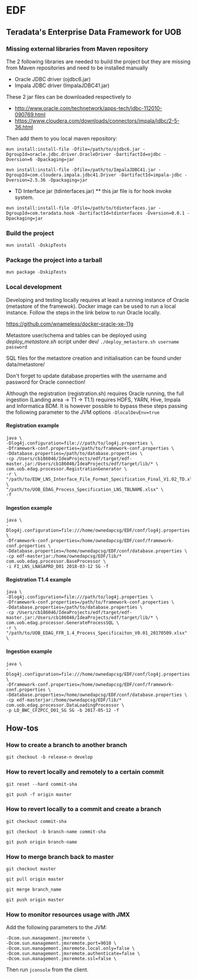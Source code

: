 # EDF

## Teradata's Enterprise Data Framework for UOB

### Missing external libraries from Maven repository

The 2 following libraries are needed to build the project but they are missing from Maven repositories and need to be installed manually

* Oracle JDBC driver (ojdbc6.jar)
* Impala JDBC driver (ImpalaJDBC41.jar)

These 2 jar files can be downloaded respectively to
* http://www.oracle.com/technetwork/apps-tech/jdbc-112010-090769.html
* https://www.cloudera.com/downloads/connectors/impala/jdbc/2-5-36.html

Then add them to you local maven repository:

```mvn install:install-file -Dfile=/path/to/ojdbc6.jar -DgroupId=oracle.jdbc.driver.OracleDriver -DartifactId=ojdbc -Dversion=6 -Dpackaging=jar```

```mvn install:install-file -Dfile=/path/to/ImpalaJDBC41.jar -DgroupId=com.cloudera.impala.jdbc41.Driver -DartifactId=impala-jdbc -Dversion=2.5.36 -Dpackaging=jar```

* TD Interface jar (tdinterfaces.jar) 
** this jar file is for hook invoke system.

```mvn install:install-file -Dfile=/path/to/tdinterfaces.jar -DgroupId=com.teradata.hook -DartifactId=tdinterfaces -Dversion=0.0.1 -Dpackaging=jar```

### Build the project

```mvn install -DskipTests```

### Package the project into a tarball

```mvn package -DskipTests```

### Local development
Developing and testing locally requires at least a running instance of Oracle (metastore of the framewok). Docker image can be used to run a local instance.
Follow the steps in the link below to run Oracle locally.

https://github.com/wnameless/docker-oracle-xe-11g

Metastore user/schema and tables can be deployed using *deploy_metastore.sh* script under dev/
```./deploy_metastore.sh username password```

SQL files for the metastore creation and initialisation can be found under data/metastore/

Don't forget to update database.properties with the username and password for Oracle connection!


Although the registration (registration.sh) requires Oracle running, 
the full ingestion (Landing area -> T1 -> T1.1) requires HDFS, YARN, Hive, Impala and Informatica BDM.
It is however possible to bypass these steps passing the following parameter to the JVM options `-DlocalDevEnv=true`

#### Registration example

```
java \
-Dlog4j.configuration=file:///path/to/log4j.properties \
-Dframework-conf.properties=/path/to/framework-conf.properties \
-Ddatabase.properties=/path/to/database.properties \
-cp /Users/cb186046/IdeaProjects/edf/target/edf-master.jar:/Users/cb186046/IdeaProjects/edf/target/lib/* \
com.uob.edag.processor.RegistrationGenerator \
-r \
"/path/to/EDW_LNS_Interface_File_Format_Specification_Final_V1.02_TD.xlsx" \
"/path/to/UOB_EDAG_Process_Specification_LNS_TBLNAME.xlsx" \
-f
```

#### Ingestion example

```
java \
-Dlog4j.configuration=file:///home/ownedapcsg/EDF/conf/log4j.properties \
-Dframework-conf.properties=/home/ownedapcsg/EDF/conf/framework-conf.properties \
-Ddatabase.properties=/home/ownedapcsg/EDF/conf/database.properties \
-cp edf-masterjar:/home/ownedapcsg/EDF/lib/* com.uob.edag.processor.BaseProcessor \
-i FI_LNS_LNASAPRD_D01 2018-03-12 SG -f
```

#### Registration T1.4 example

```
java \
-Dlog4j.configuration=file:///path/to/log4j.properties \
-Dframework-conf.properties=/path/to/framework-conf.properties \
-Ddatabase.properties=/path/to/database.properties \
-cp /Users/cb186046/IdeaProjects/edf/target/edf-master.jar:/Users/cb186046/IdeaProjects/edf/target/lib/* \
com.uob.edag.processor.GenerateProcessSQL \
-r \
"/path/to/UOB_EDAG_FFR_1.4_Process_Specificaiton_V0.01_20170509.xlsx" \
```

#### Ingestion example

```
java \
-Dlog4j.configuration=file:///home/ownedapcsg/EDF/conf/log4j.properties \
-Dframework-conf.properties=/home/ownedapcsg/EDF/conf/framework-conf.properties \
-Ddatabase.properties=/home/ownedapcsg/EDF/conf/database.properties \
-cp edf-masterjar:/home/ownedapcsg/EDF/lib/* com.uob.edag.processor.DataLoadingProcessor \
-p LD_BWC_CFZPCC_D01_SG SG -b 2017-05-12 -f
```

## How-tos

### How to create a branch to another branch

```git checkout -b release-n develop```

### How to revert locally and remotely to a certain commit

```git reset --hard commit-sha```

```git push -f origin master```

### How to revert locally to a commit and create a branch

```git checkout commit-sha```

```git checkout -b branch-name commit-sha```

```git push origin branch-name```

### How to merge branch back to master

```git checkout master```

```git pull origin master```

```git merge branch_name```

```git push origin master```


### How to monitor resources usage with JMX

Add the following parameters to the JVM:

```
-Dcom.sun.management.jmxremote \
-Dcom.sun.management.jmxremote.port=9010 \
-Dcom.sun.management.jmxremote.local.only=false \
-Dcom.sun.management.jmxremote.authenticate=false \
-Dcom.sun.management.jmxremote.ssl=false \
```



Then run ```jconsole``` from the client.


